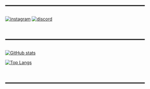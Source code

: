 # ――――――――――――――――

[![instagram](https://img.shields.io/badge/|-Instagram-fb00ff?style=for-the-badge&logo=instagram&logoColor=white)](https://www.instagram.com/_ramon_sd/)
[![discord](https://img.shields.io/badge/|-Discord-8c00ff?style=for-the-badge&logo=Discord&logoColor=white)](https://top.gg/user/365542139201011712)

# ――――――――――――――――

[![GitHub stats](https://github-readme-stats.vercel.app/api?username=Ramon-Sd&show_icons=true&theme=light)](https://github.com/Ramon-Sd)

[![Top Langs](https://github-readme-stats.vercel.app/api/top-langs/?username=Ramon-Sd)](https://github.com/anuraghazra/github-readme-stats)

# ――――――――――――――――

